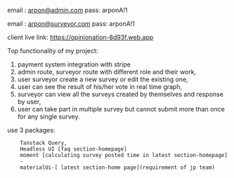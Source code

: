 <!-- admin Credentials -->

email : arpon@admin.com
pass: arponA!1

<!-- surveyor Credential -->

email : arpon@surveyor.com
pass: arponA!1

client live link: https://opinionation-8d93f.web.app

Top functionality of my project:

1. payment system integration with stripe
2. admin route, surveyor route with different role and their work,
3. user surveyor create a new survey or edit the existing one,
4. user can see the result of his/her vote in real time graph,
5. surveyor can view all the surveys created by themselves and response by user,
6. user can take part in multiple survey but cannot submit more than once for any single survey.

use 3 packages:

        Tanstack Query,
        Headless UI [faq section-homepage]
        moment [calculating survey posted time in latest section-homepage]
        -
        materialUi-[ latest section-home page](requirement of jp team)

